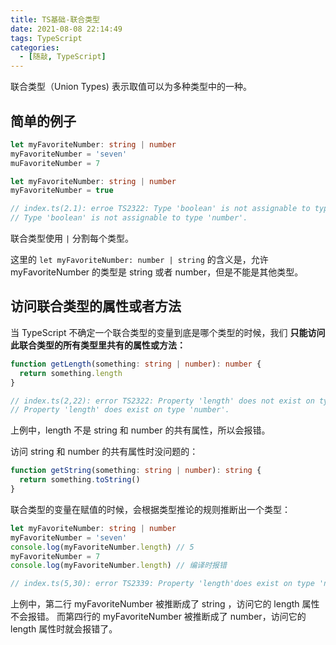 ```yaml
---
title: TS基础-联合类型
date: 2021-08-08 22:14:49
tags: TypeScript
categories:
  - [随敲, TypeScript]
---
```


联合类型（Union Types) 表示取值可以为多种类型中的一种。

## 简单的例子

```ts
let myFavoriteNumber: string | number
myFavoriteNumber = 'seven'
muFavoriteNumber = 7
```

```ts
let myFavoriteNumber: string | number
myFavoriteNumber = true

// index.ts(2.1): erroe TS2322: Type 'boolean' is not assignable to type 'string | number'.
// Type 'boolean' is not assignable to type 'number'.
```

<!-- more -->

联合类型使用 `|` 分割每个类型。

这里的 `let myFavoriteNumber: number | string` 的含义是，允许 myFavoriteNumber 的类型是 string 或者 number，但是不能是其他类型。

## 访问联合类型的属性或者方法

当 TypeScript 不确定一个联合类型的变量到底是哪个类型的时候，我们 **只能访问此联合类型的所有类型里共有的属性或方法：**

```ts
function getLength(something: string | number): number {
  return something.length
}

// index.ts(2,22): error TS2322: Property 'length' does not exist on type 'string | number'.
// Property 'length' does exist on type 'number'.
```

上例中，length 不是 string 和 number 的共有属性，所以会报错。

访问 string 和 number 的共有属性时没问题的：

```ts
function getString(something: string | number): string {
  return something.toString()
}
```

联合类型的变量在赋值的时候，会根据类型推论的规则推断出一个类型：

```ts
let myFavoriteNumber: string | number
myFavoriteNumber = 'seven'
console.log(myFavoriteNumber.length) // 5
myFavoriteNumber = 7
console.log(myFavoriteNumber.length) // 编译时报错

// index.ts(5,30): error TS2339: Property 'length'does exist on type 'number'.
```

上例中，第二行 myFavoriteNumber 被推断成了 string ，访问它的 length 属性不会报错。
而第四行的 myFavoriteNumber 被推断成了 number，访问它的 length 属性时就会报错了。
